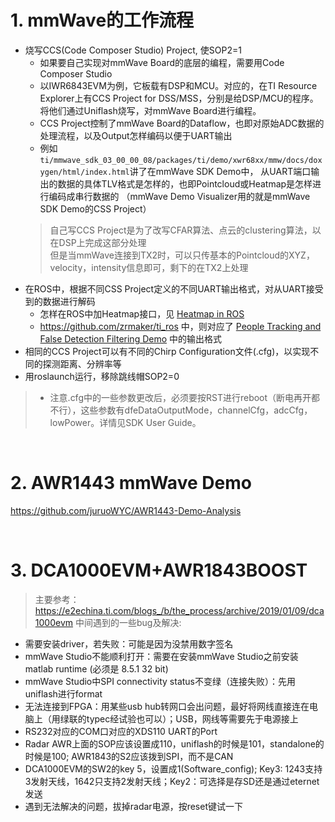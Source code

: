# 1. mmWave的工作流程
* 烧写CCS(Code Composer Studio) Project, 使SOP2=1
  * 如果要自己实现对mmWave Board的底层的编程，需要用Code Composer Studio
  * 以IWR6843EVM为例，它板载有DSP和MCU。对应的，在TI Resource Explorer上有CCS Project for DSS/MSS，分别是给DSP/MCU的程序。
  将他们通过Uniflash烧写，对mmWave Board进行编程。
  * CCS Project控制了mmWave Board的Dataflow，也即对原始ADC数据的处理流程，以及Output怎样编码以便于UART输出
  * 例如`ti/mmwave_sdk_03_00_00_08/packages/ti/demo/xwr68xx/mmw/docs/doxygen/html/index.html`讲了在mmWave SDK Demo中，
  从UART端口输出的数据的具体TLV格式是怎样的，也即Pointcloud或Heatmap是怎样进行编码成串行数据的
  （mmWave Demo Visualizer用的就是mmWave SDK Demo的CSS Project）
  > 自己写CCS Project是为了改写CFAR算法、点云的clustering算法，以在DSP上完成这部分处理  
  > 但是当mmWave连接到TX2时，可以只传基本的Pointcloud的XYZ，velocity，intensity信息即可，剩下的在TX2上处理
* 在ROS中，根据不同CSS Project定义的不同UART输出格式，对从UART接受到的数据进行解码
  * 怎样在ROS中加Heatmap接口，见 [Heatmap in ROS](https://e2e.ti.com/support/sensors/f/1023/p/725262/2687507?tisearch=e2e-sitesearch&keymatch=ros%20heat#2687507)
  * https://github.com/zrmaker/ti_ros 中，则对应了 [People Tracking and False Detection Filtering Demo](http://dev.ti.com/tirex/#/All?link=Software%2FmmWave%20Sensors%2FIndustrial%20Toolbox%2FLabs%2F50m%20Outdoor%20People%20Tracking%20and%20False%20Detection%20Filtering%20-%2068xx%2FUser's%20Guide)
  中的输出格式
* 相同的CCS Project可以有不同的Chirp Configuration文件(.cfg)，以实现不同的探测距离、分辨率等
* 用roslaunch运行，移除跳线帽SOP2=0
> * 注意.cfg中的一些参数更改后，必须要按RST进行reboot（断电再开都不行），这些参数有dfeDataOutputMode，channelCfg，adcCfg，lowPower。详情见SDK User Guide。

<br>

# 2. AWR1443 mmWave Demo 
https://github.com/juruoWYC/AWR1443-Demo-Analysis

<br>

# 3. DCA1000EVM+AWR1843BOOST
> 主要参考：https://e2echina.ti.com/blogs_/b/the_process/archive/2019/01/09/dca1000evm
中间遇到的一些bug及解决:
* 需要安装driver，若失败：可能是因为没禁用数字签名
* mmWave Studio不能顺利打开：需要在安装mmWave Studio之前安装matlab runtime (必须是 8.5.1 32 bit)
* mmWave Studio中SPI connectivity status不变绿（连接失败）：先用uniflash进行format
* 无法连接到FPGA：用某些usb hub转网口会出问题，最好将网线直接连在电脑上（用绿联的typec经试验也可以）；USB，网线等需要先于电源接上
* RS232对应的COM口对应的XDS110 UART的Port
* Radar AWR上面的SOP应该设置成110，uniflash的时候是101，standalone的时候是100; AWR1843的S2应该拨到SPI，而不是CAN
* DCA1000EVM的SW2的key 5，设置成1(Software_config); Key3: 1243支持3发射天线，1642只支持2发射天线；Key2：可选择是存SD还是通过eternet发送
* 遇到无法解决的问题，拔掉radar电源，按reset键试一下  

